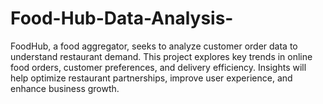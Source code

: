 # Food-Hub-Data-Analysis-
FoodHub, a food aggregator, seeks to analyze customer order data to understand restaurant demand. This project explores key trends in online food orders, customer preferences, and delivery efficiency. Insights will help optimize restaurant partnerships, improve user experience, and enhance business growth.
